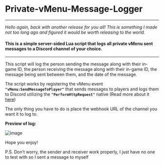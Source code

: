 # Private-vMenu-Message-Logger
---
*Hello again, back with another release for you all!*
*This is something I made not too long ago and figured it would be worth releasing to the world.*

#### This is a simple server-sided Lua script that logs all private vMenu sent messages to a Discord channel of your choice.
---
This script will log the person sending the message along with their in-game ID, the person receiving the message along with their in-game ID, the message being sent between them, and the date of the message.

The script works by registering the vMenu event __`"vMenu:SendMessageToPlayer"`__ that sends messages to players and logs them to Discord utilizing the __`"PerformHttpRequest"`__ native (Read more about it [here](https://docs.fivem.net/docs/scripting-reference/runtimes/lua/functions/PerformHttpRequest/))

The only thing you have to do is place the webhook URL of the channel you want it to log to.

**Preview of log:**

![image](https://user-images.githubusercontent.com/73238264/132111748-69c91652-84ea-4825-85fb-0de7ae6cba82.png)

Hope you enjoy!

P.S. Don’t worry, the sender and receiver work properly, I just have no one to test with so I sent a message to myself
